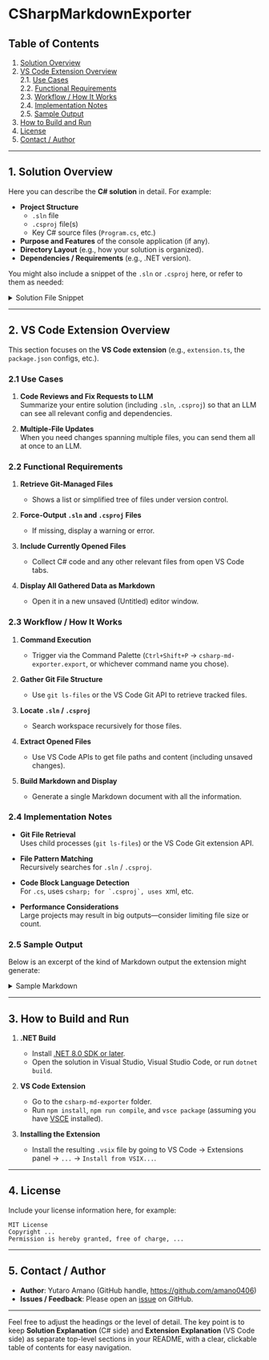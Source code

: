 # CSharpMarkdownExporter

## Table of Contents
1. [Solution Overview](#solution-overview)
2. [VS Code Extension Overview](#vs-code-extension-overview)  
   2.1. [Use Cases](#use-cases)  
   2.2. [Functional Requirements](#functional-requirements)  
   2.3. [Workflow / How It Works](#workflow--how-it-works)  
   2.4. [Implementation Notes](#implementation-notes)  
   2.5. [Sample Output](#sample-output)
3. [How to Build and Run](#how-to-build-and-run)
4. [License](#license)
5. [Contact / Author](#contact--author)

---

## 1. Solution Overview

Here you can describe the **C# solution** in detail. For example:

- **Project Structure**  
  - `.sln` file  
  - `.csproj` file(s)  
  - Key C# source files (`Program.cs`, etc.)  
- **Purpose and Features** of the console application (if any).
- **Directory Layout** (e.g., how your solution is organized).
- **Dependencies / Requirements** (e.g., .NET version).

You might also include a snippet of the `.sln` or `.csproj` here, or refer to them as needed:

<details>
<summary>Solution File Snippet</summary>

```xml
Microsoft Visual Studio Solution File, Format Version 12.00
# Visual Studio Version 17
...
```
</details>

---

## 2. VS Code Extension Overview

This section focuses on the **VS Code extension** (e.g., `extension.ts`, the `package.json` configs, etc.).

### 2.1 Use Cases

1. **Code Reviews and Fix Requests to LLM**  
   Summarize your entire solution (including `.sln`, `.csproj`) so that an LLM can see all relevant config and dependencies.

2. **Multiple-File Updates**  
   When you need changes spanning multiple files, you can send them all at once to an LLM.

### 2.2 Functional Requirements

1. **Retrieve Git-Managed Files**  
   - Shows a list or simplified tree of files under version control.

2. **Force-Output `.sln` and `.csproj` Files**  
   - If missing, display a warning or error.

3. **Include Currently Opened Files**  
   - Collect C# code and any other relevant files from open VS Code tabs.

4. **Display All Gathered Data as Markdown**  
   - Open it in a new unsaved (Untitled) editor window.

### 2.3 Workflow / How It Works

1. **Command Execution**  
   - Trigger via the Command Palette (`Ctrl+Shift+P` → `csharp-md-exporter.export`, or whichever command name you chose).

2. **Gather Git File Structure**  
   - Use `git ls-files` or the VS Code Git API to retrieve tracked files.

3. **Locate `.sln` / `.csproj`**  
   - Search workspace recursively for those files.

4. **Extract Opened Files**  
   - Use VS Code APIs to get file paths and content (including unsaved changes).

5. **Build Markdown and Display**  
   - Generate a single Markdown document with all the information.

### 2.4 Implementation Notes

- **Git File Retrieval**  
  Uses child processes (`git ls-files`) or the VS Code Git extension API.

- **File Pattern Matching**  
  Recursively searches for `.sln` / `.csproj`.

- **Code Block Language Detection**  
  For `.cs`, uses ```csharp; for `.csproj`, uses ```xml, etc.

- **Performance Considerations**  
  Large projects may result in big outputs—consider limiting file size or count.

### 2.5 Sample Output

Below is an excerpt of the kind of Markdown output the extension might generate:

<details>
<summary>Sample Markdown</summary>

```
# Git File Structure
- .gitignore
- MyProject
  - MyProject.sln
  - MyProject
    - MyProject.csproj
    - Program.cs
    - SomeClass.cs
  ...

# /path/to/MyProject.sln
\`\`\`xml
(Solution file content)
\`\`\`

# /path/to/MyProject/MyProject.csproj
\`\`\`xml
(Project file content)
\`\`\`

# /path/to/MyProject/Program.cs
\`\`\`csharp
using System;

namespace MyProject
{
    class Program
    {
        static void Main(string[] args)
        {
            Console.WriteLine("Hello World!");
        }
    }
}
\`\`\`
```
</details>

---

## 3. How to Build and Run

1. **.NET Build**  
   - Install [.NET 8.0 SDK or later](https://dotnet.microsoft.com/en-us/download).
   - Open the solution in Visual Studio, Visual Studio Code, or run `dotnet build`.

2. **VS Code Extension**  
   - Go to the `csharp-md-exporter` folder.
   - Run `npm install`, `npm run compile`, and `vsce package` (assuming you have [VSCE](https://code.visualstudio.com/api/working-with-extensions/publishing-extension) installed).

3. **Installing the Extension**  
   - Install the resulting `.vsix` file by going to VS Code → Extensions panel → `...` → `Install from VSIX...`.

---

## 4. License

Include your license information here, for example:

```
MIT License
Copyright ...
Permission is hereby granted, free of charge, ...
```

---

## 5. Contact / Author

- **Author**: Yutaro Amano (GitHub handle, https://github.com/amano0406)  
- **Issues / Feedback**: Please open an [issue](https://github.com/your-repo/issues) on GitHub.

---

Feel free to adjust the headings or the level of detail. The key point is to keep **Solution Explanation** (C# side) and **Extension Explanation** (VS Code side) as separate top-level sections in your README, with a clear, clickable table of contents for easy navigation.